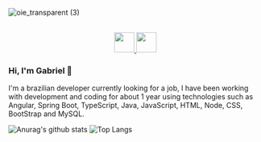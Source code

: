 ![oie_transparent (3)](https://i.imgur.com/ATMTD6z.png)

<p align="center" width="150px">
  <br style="margin-bottom: 25px;" align="center">
  <a href="https://www.linkedin.com/in/gabrielrodriguesoliveira/" target="_blank">
    <img src="https://i.imgur.com/3jgvTCC.png" alt="" width="40px" />
  </a>
  <a href="https://wa.me/qr/PCPYVGQE5HO3C1" target="_blank">
    <img src="https://i.imgur.com/FhHPwhG.png" alt="" width="40px" />
  </a>
</p>

### Hi, I'm Gabriel 👋

I'm a brazilian developer currently looking for a job, I have been working with development and coding for about 1 year using technologies such as Angular, Spring Boot, TypeScript, Java, JavaScript, HTML, Node, CSS, BootStrap and MySQL.
<!--
**gabrieloliveiradev/gabrieloliveiradev** is a ✨ _special_ ✨ repository because its `README.md` (this file) appears on your GitHub profile.

Here are some ideas to get you started:

- 🔭 I’m currently working on ...
- 🌱 I’m currently learning ...
- 👯 I’m looking to collaborate on ...
- 🤔 I’m looking for help with ...
- 💬 Ask me about ...
- 📫 How to reach me: ...
- 😄 Pronouns: ...
- ⚡ Fun fact: ...
-->

![Anurag's github stats](https://github-readme-stats.vercel.app/api?username=gabrieloliveiradev&show_icons=truea&layout=compact&theme=dracula)
![Top Langs](https://github-readme-stats.vercel.app/api/top-langs/?username=gabrieloliveiradev&layout=compact&theme=dracula)
